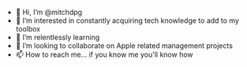- 👋 Hi, I’m @mitchdpg
- 👀 I’m interested in constantly acquiring tech knowledge to add to my toolbox
- 🌱 I’m relentlessly learning
- 💞️ I’m looking to collaborate on Apple related management projects
- 📫 How to reach me... if you know me you'll know how

<!---
mitchdpg/mitchdpg is a ✨ special ✨ repository because its `README.md` (this file) appears on your GitHub profile.
You can click the Preview link to take a look at your changes.
--->
